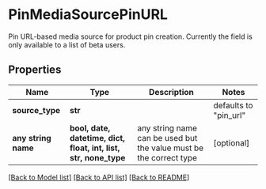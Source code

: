 # PinMediaSourcePinURL

Pin URL-based media source for product pin creation. Currently the field is only available to a list of beta users.

## Properties
Name | Type | Description | Notes
------------ | ------------- | ------------- | -------------
**source_type** | **str** |  | defaults to "pin_url"
**any string name** | **bool, date, datetime, dict, float, int, list, str, none_type** | any string name can be used but the value must be the correct type | [optional]

[[Back to Model list]](../README.md#documentation-for-models) [[Back to API list]](../README.md#documentation-for-api-endpoints) [[Back to README]](../README.md)


